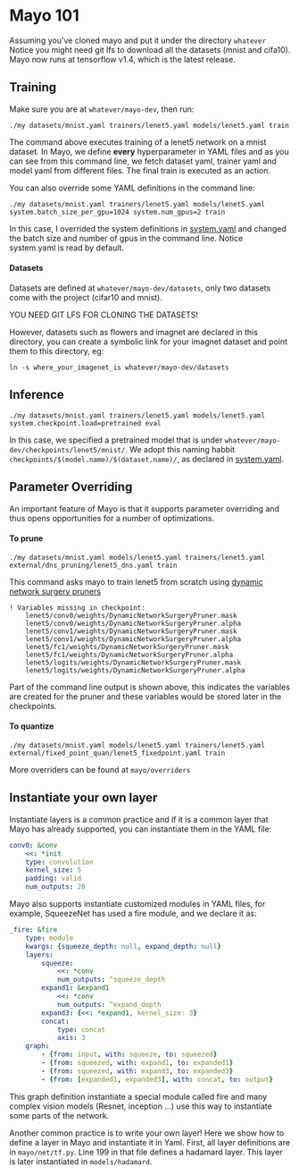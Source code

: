 # Mayo 101

Assuming you've cloned mayo and put it under the directory ```whatever```
Notice you might need git lfs to download all the datasets (mnist and cifa10).
Mayo now runs at tensorflow v1.4, which is the latest release.

## Training
Make sure you are at ```whatever/mayo-dev```, then run:

```Shell
./my datasets/mnist.yaml trainers/lenet5.yaml models/lenet5.yaml train
```
The command above executes training of a lenet5 network on a mnist dataset.
In Mayo, we define **every** hyperparameter in YAML files and as you can see
from this command line, we fetch dataset yaml, trainer yaml and model yaml
from different files.
The final train is executed as an action.

You can also override some YAML definitions in the command line:
```Shell
./my datasets/mnist.yaml trainers/lenet5.yaml models/lenet5.yaml system.batch_size_per_gpu=1024 system.num_gpus=2 train
```

In this case, I overrided the system definitions in [system.yaml](../mayo/system.yaml) and changed
the batch size and number of gpus in the command line.
Notice system.yaml is read by default.

#### Datasets
Datasets are defined at ```whatever/mayo-dev/datasets```, only two datasets
come with the project (cifar10 and mnist).

YOU NEED GIT LFS FOR CLONING THE DATASETS!

However, datasets such as flowers and imagnet are declared in this directory,
you can create a symbolic link for your imagnet dataset and point them to this
directory, eg:
```Shell
ln -s where_your_imagenet_is whatever/mayo-dev/datasets
```

## Inference
```Shell
./my datasets/mnist.yaml trainers/lenet5.yaml models/lenet5.yaml system.checkpoint.load=pretrained eval
```

In this case, we specified a pretrained model that is under ```whatever/mayo-dev/checkpoints/lenet5/mnist/```.
We adopt this naming habbit ```checkpoints/$(model.name)/$(dataset.name)/```, as
declared in [system.yaml](../mayo/system.yaml).

## Parameter Overriding
An important feature of Mayo is that it supports parameter overriding and thus opens opportunities
for a number of optimizations.

#### To prune
```Shell
./my datasets/mnist.yaml models/lenet5.yaml trainers/lenet5.yaml external/dns_pruning/lenet5_dns.yaml train
```
This command asks mayo to train lenet5 from scratch using [dynamic network surgery pruners](../mayo/override/prune.py)

```Shell
! Variables missing in checkpoint:
    lenet5/conv0/weights/DynamicNetworkSurgeryPruner.mask
    lenet5/conv0/weights/DynamicNetworkSurgeryPruner.alpha
    lenet5/conv1/weights/DynamicNetworkSurgeryPruner.mask
    lenet5/conv1/weights/DynamicNetworkSurgeryPruner.alpha
    lenet5/fc1/weights/DynamicNetworkSurgeryPruner.mask
    lenet5/fc1/weights/DynamicNetworkSurgeryPruner.alpha
    lenet5/logits/weights/DynamicNetworkSurgeryPruner.mask
    lenet5/logits/weights/DynamicNetworkSurgeryPruner.alpha
```
Part of the command line output is shown above, this indicates the variables are created for the pruner and these variables would be stored later in the checkpoints.

#### To quantize
```Shell
./my datasets/mnist.yaml models/lenet5.yaml trainers/lenet5.yaml external/fixed_point_quan/lenet5_fixedpoint.yaml train
```
More overriders can be found at ```mayo/overriders```

## Instantiate your own layer
Instantiate layers is a common practice and if it is a common layer that Mayo has already supported, you can instantiate them in the YAML file:
```Yaml
conv0: &conv
    <<: *init
    type: convolution
    kernel_size: 5
    padding: valid
    num_outputs: 20
```

Mayo also supports instantiate customized modules in YAML files, for example, SqueezeNet has used a fire module, and we declare it as:
```Yaml
_fire: &fire
    type: module
    kwargs: {squeeze_depth: null, expand_depth: null}
    layers:
        squeeze:
            <<: *conv
            num_outputs: ^squeeze_depth
        expand1: &expand1
            <<: *conv
            num_outputs: ^expand_depth
        expand3: {<<: *expand1, kernel_size: 3}
        concat:
            type: concat
            axis: 3
    graph:
        - {from: input, with: squeeze, to: squeezed}
        - {from: squeezed, with: expand1, to: expanded1}
        - {from: squeezed, with: expand3, to: expanded3}
        - {from: [expanded1, expanded3], with: concat, to: output}
```
This graph definition instantiate a special module called fire and many complex vision models (Resnet, inception ...) use this way to instantiate some parts of the network.

Another common practice is to write your own layer!
Here we show how to define a layer in Mayo and instantiate it in Yaml.
First, all layer definitions are in ```mayo/net/tf.py```.
Line 199 in that file defines a hadamard layer.
This layer is later instantiated in ```models/hadamard```.
